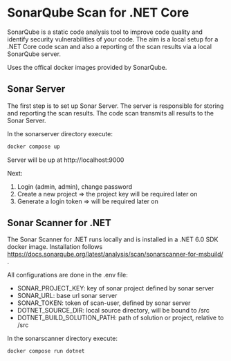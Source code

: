# SonarQube Scan for .NET Core

SonarQube is a static code analysis tool to improve code quality and identify security vulnerabilities of your code.
The aim is a local setup for a .NET Core code scan and also a reporting of the scan results via a local SonarQube server.

Uses the offical docker images provided by SonarQube.

## Sonar Server

The first step is to set up Sonar Server. The server is responsible for storing and reporting the scan results. The code scan transmits all results to the Sonar Server.

In the sonarserver directory execute:
```bash
docker compose up
```
Server will be up at http://localhost:9000

Next: 
1. Login (admin, admin), change password
2. Create a new project => the project key will be required later on
3. Generate a login token => will be required later on

## Sonar Scanner for .NET

The Sonar Scanner for .NET  runs locally and is installed in a .NET 6.0 SDK docker image.
Installation follows https://docs.sonarqube.org/latest/analysis/scan/sonarscanner-for-msbuild/ .

All configurations are done in the .env file:
* SONAR_PROJECT_KEY: key of sonar project defined by sonar server
* SONAR_URL: base url sonar server
* SONAR_TOKEN: token of scan-user, defined by sonar server
* DOTNET_SOURCE_DIR: local source directory, will be bound to /src
* DOTNET_BUILD_SOLUTION_PATH: path of solution or project, relative to /src

In the sonarscanner directory execute:
```bash
docker compose run dotnet
```